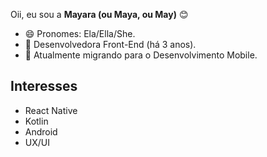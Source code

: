 Oii, eu sou a **Mayara (ou Maya, ou May)** :blush:

- 😄 Pronomes: Ela/Ella/She.
- :briefcase: Desenvolvedora Front-End (há 3 anos).
- :iphone: Atualmente migrando para o Desenvolvimento Mobile.

## Interesses
- React Native
- Kotlin
- Android
- UX/UI








